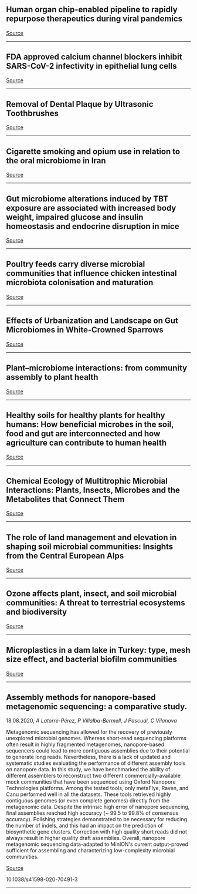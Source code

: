 ## Human organ chip-enabled pipeline to rapidly repurpose therapeutics during viral pandemics

[Source](https://www.biorxiv.org/content/10.1101/2020.04.13.039917v3.abstract?%3Fcollection=)

---

## FDA approved calcium channel blockers inhibit SARS-CoV-2 infectivity in epithelial lung cells

[Source](https://www.biorxiv.org/content/10.1101/2020.07.21.214577v2.abstract?%3Fcollection=)

---

## Removal of Dental Plaque by Ultrasonic Toothbrushes

[Source](http://jcreview.com/?mno=120829)

---

## Cigarette smoking and opium use in relation to the oral microbiome in Iran

[Source](https://cancerres.aacrjournals.org/content/80/16_Supplement/4666)

---

## Gut microbiome alterations induced by TBT exposure are associated with increased body weight, impaired glucose and insulin homeostasis and endocrine disruption in mice

[Source](https://www.sciencedirect.com/science/article/pii/S0269749120359649#aep-article-footnote-id7)

---

## Poultry feeds carry diverse microbial communities that influence chicken intestinal microbiota colonisation and maturation

[Source](https://amb-express.springeropen.com/articles/10.1186/s13568-020-01077-5)

---

## Effects of Urbanization and Landscape on Gut Microbiomes in White-Crowned Sparrows

[Source](https://link.springer.com/article/10.1007/s00248-020-01569-8)

---

## Plant–microbiome interactions: from community assembly to plant health

[Source](https://www.nature.com/articles/s41579-020-0412-1)

---

## Healthy soils for healthy plants for healthy humans: How beneficial microbes in the soil, food and gut are interconnected and how agriculture can contribute to human health

[Source](https://www.embopress.org/doi/abs/10.15252/embr.202051069)

---

## Chemical Ecology of Multitrophic Microbial Interactions: Plants, Insects, Microbes and the Metabolites that Connect Them

[Source](https://link.springer.com/article/10.1007/s10886-020-01209-y)

---

## The role of land management and elevation in shaping soil microbial communities: Insights from the Central European Alps

[Source](https://www.sciencedirect.com/science/article/pii/S0038071720302479)

---

## Ozone affects plant, insect, and soil microbial communities: A threat to terrestrial ecosystems and biodiversity

[Source](https://advances.sciencemag.org/content/6/33/eabc1176)

---

## Microplastics in a dam lake in Turkey: type, mesh size effect, and bacterial biofilm communities

[Source](https://link.springer.com/article/10.1007/s11356-020-10424-9)

---

## Assembly methods for nanopore-based metagenomic sequencing: a comparative study.
 18.08.2020, _A Latorre-Pérez, P Villalba-Bermell, J Pascual, C Vilanova_


Metagenomic sequencing has allowed for the recovery of previously unexplored microbial genomes. Whereas short-read sequencing platforms often result in highly fragmented metagenomes, nanopore-based sequencers could lead to more contiguous assemblies due to their potential to generate long reads. Nevertheless, there is a lack of updated and systematic studies evaluating the performance of different assembly tools on nanopore data. In this study, we have benchmarked the ability of different assemblers to reconstruct two different commercially-available mock communities that have been sequenced using Oxford Nanopore Technologies platforms. Among the tested tools, only metaFlye, Raven, and Canu performed well in all the datasets. These tools retrieved highly contiguous genomes (or even complete genomes) directly from the metagenomic data. Despite the intrinsic high error of nanopore sequencing, final assemblies reached high accuracy (~ 99.5 to 99.8% of consensus accuracy). Polishing strategies demonstrated to be necessary for reducing the number of indels, and this had an impact on the prediction of biosynthetic gene clusters. Correction with high quality short reads did not always result in higher quality draft assemblies. Overall, nanopore metagenomic sequencing data-adapted to MinION's current output-proved sufficient for assembling and characterizing low-complexity microbial communities.

[Source](https://www.nature.com/articles/s41598-020-70491-3)

10.1038/s41598-020-70491-3

---

